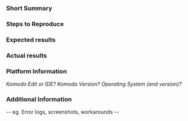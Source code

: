 ### Short Summary



### Steps to Reproduce



### Expected results



### Actual results



### Platform Information

*Komodo Edit or IDE?* 
*Komodo Version?* 
*Operating System (and version)?* 

### Additional Information

 -- eg. Error logs, screenshots, workarounds --

